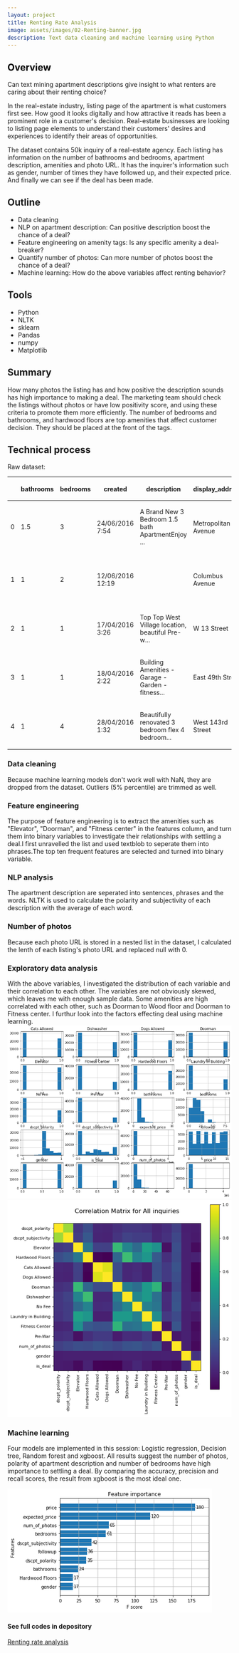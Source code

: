 ```yaml
---
layout: project
title: Renting Rate Analysis
image: assets/images/02-Renting-banner.jpg
description: Text data cleaning and machine learning using Python
---
```

<h2 id="Overview" style="color:black">Overview</h2>

Can text mining apartment descriptions give insight to what renters are caring about their renting choice?

In the real-estate industry, listing page of the apartment is what customers first see. How good it looks digitally and how attractive it reads has been a prominent role in a customer's decision. Real-estate businesses are looking to listing page elements to understand their customers' desires and experiences to identify their areas of opportunities.

The dataset contains 50k inquiry of a real-estate agency. Each listing has information on the number of bathrooms and bedrooms, apartment description, amenities and photo URL. It has the inquirer's information such as gender, number of times they have followed up, and their expected price. And finally we can see if the deal has been made.

## Outline

-   Data cleaning
-   NLP on apartment description: Can positive description boost the chance of a deal?
-   Feature engineering on amenity tags: Is any specific amenity a deal-breaker?
-   Quantify number of photos: Can more number of photos boost the chance of a deal?
-   Machine learning: How do the above variables affect renting behavior?

## Tools

-   Python
-   NLTK
-   sklearn
-   Pandas
-   numpy
-   Matplotlib

## Summary
How many photos the listing has and how positive the description sounds has high importance to making a deal. The marketing team should check the listings without photos or have low positivity score, and using these criteria to promote them more efficiently. 
The number of bedrooms and bathrooms, and hardwood floors are top amenities that affect customer decision. They should be placed at the front of the tags. 
 
## Technical process
Raw dataset:
<div>
<table class="project">
<thead>
<tr class="header">
<th><p></p></th>
<th><p>bathrooms</p></th>
<th><p>bedrooms</p></th>
<th><p>created</p></th>
<th><p>description</p></th>
<th><p>display_address</p></th>
<th><p>features</p></th>
<th><p>latitude</p></th>
<th><p>listing_id</p></th>
<th><p>longitude</p></th>
<th><p>photos</p></th>
<th><p>price</p></th>
<th><p>street_address</p></th>
<th><p>is_deal</p></th>
<th><p>gender</p></th>
<th><p>expected_price</p></th>
<th><p>followup</p></th>
</tr>
</thead>
<tbody>
<tr class="odd">
<td><p>0</p></td>
<td><p>1.5</p></td>
<td><p>3</p></td>
<td><p>24/06/2016 7:54</p></td>
<td><p>A Brand New 3 Bedroom 1.5 bath ApartmentEnjoy ...</p></td>
<td><p>Metropolitan Avenue</p></td>
<td><p>[]</p></td>
<td><p>40.7145</p></td>
<td><p>7211212</p></td>
<td><p>-73.9425</p></td>
<td><p>[https://photos.renthop.com/2/7211212_1ed4542...</p></td>
<td><p>3000.0</p></td>
<td><p>792 Metropolitan Avenue</p></td>
<td><p>1</p></td>
<td><p>female</p></td>
<td><p>2700.0</p></td>
<td><p>13.0</p></td>
</tr>
<tr class="even">
<td><p>1</p></td>
<td><p>1</p></td>
<td><p>2</p></td>
<td><p>12/06/2016 12:19</p></td>
<td></td>
<td><p>Columbus Avenue</p></td>
<td><p>[Doorman, Elevator, Fitness Center, Cat...</p></td>
<td><p>40.7947</p></td>
<td><p>7150865</p></td>
<td><p>-73.9667</p></td>
<td><p>[https://photos.renthop.com/2/7150865_be3306c...</p></td>
<td><p>5465.0</p></td>
<td><p>808 Columbus Avenue</p></td>
<td><p>0</p></td>
<td><p>male</p></td>
<td><p>5200.0</p></td>
<td><p>NaN</p></td>
</tr>
<tr class="odd">
<td><p>2</p></td>
<td><p>1</p></td>
<td><p>1</p></td>
<td><p>17/04/2016 3:26</p></td>
<td><p>Top Top West Village location, beautiful Pre-w...</p></td>
<td><p>W 13 Street</p></td>
<td><p>[Laundry In Building, Dishwasher, Hardwoo...</p></td>
<td><p>40.7388</p></td>
<td><p>6887163</p></td>
<td><p>-74.0018</p></td>
<td><p>[https://photos.renthop.com/2/6887163_de85c42...</p></td>
<td><p>2850.0</p></td>
<td><p>241 W 13 Street</p></td>
<td><p>1</p></td>
<td><p>male</p></td>
<td><p>2900.0</p></td>
<td><p>NaN</p></td>
</tr>
<tr class="even">
<td><p>3</p></td>
<td><p>1</p></td>
<td><p>1</p></td>
<td><p>18/04/2016 2:22</p></td>
<td><p>Building Amenities - Garage - Garden - fitness...</p></td>
<td><p>East 49th Street</p></td>
<td><p>[Hardwood Floors, No Fee]</p></td>
<td><p>40.7539</p></td>
<td><p>6888711</p></td>
<td><p>-73.9677</p></td>
<td><p>[https://photos.renthop.com/2/6888711_6e660ce...</p></td>
<td><p>3275.0</p></td>
<td><p>333 East 49th Street</p></td>
<td><p>0</p></td>
<td><p>female</p></td>
<td><p>3500.0</p></td>
<td><p>NaN</p></td>
</tr>
<tr class="odd">
<td><p>4</p></td>
<td><p>1</p></td>
<td><p>4</p></td>
<td><p>28/04/2016 1:32</p></td>
<td><p>Beautifully renovated 3 bedroom flex 4 bedroom...</p></td>
<td><p>West 143rd Street</p></td>
<td><p>[Pre-War]</p></td>
<td><p>40.8241</p></td>
<td><p>6934781</p></td>
<td><p>-73.9493</p></td>
<td><p>[https://photos.renthop.com/2/6934781_1fa4b41...</p></td>
<td><p>3350.0</p></td>
<td><p>500 West 143rd Street</p></td>
<td><p>0</p></td>
<td><p>female</p></td>
<td><p>3200.0</p></td>
<td><p>0.0</p></td>
</tr>
</tbody>
</table>

</div>

### Data cleaning
Because machine learning models don't work well with NaN, they are dropped from the dataset. Outliers (5% percentile) are trimmed as well.

### Feature engineering
The purpose of feature engineering is to extract the amenities such as "Elevator", "Doorman", and "Fitness center" in the features column, and turn them into binary variables to investigate their relationships with settling a deal.I first unravelled the list and used textblob to seperate them into phrases.The top ten frequent features are selected and turned into binary variable.

### NLP analysis
The apartment description are seperated into sentences, phrases and the words. NLTK is used to calculate the polarity and subjectivity of each description with the average of each word. 

### Number of photos 
Because each photo URL is stored in a nested list in the dataset, I calculated the lenth of each listing's photo URL and replaced null with 0.

### Exploratory data analysis
With the above variables, I investigated the distribution of each variable and their correlation to each other.
The variables are not obviously skewed, which leaves me with enough sample data. Some amenities are high correlated with each other, such as Doorman to Wood floor and Doorman to Fitness center. I furthur look into the factors effecting deal using machine learning.
![Variable distribution](/assets/images/Renting-rate-analysis/output_80_0.png)
![Correlation matrix](/assets/images/Renting-rate-analysis/output_82_0.png)

### Machine learning
Four models are implemented in this session: Logistic regression, Decision tree, Random forest and xgboost. All results suggest the number of photos, polarity of apartment description and number of bedrooms have high importance to settling a deal. By comparing the accuracy, precision and recall scores, the result from xgboost is the most ideal one. 

![Xgboost result](/assets/images/Renting-rate-analysis/output_109_0.png)

#### See full codes in depository
[Renting rate analysis](https://github.com/JingjingLiang99/Renting-rate-analysis)
